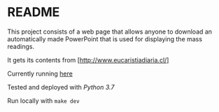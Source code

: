 # README

This project consists of a web page that allows anyone to download an automatically made PowerPoint that is used for displaying the mass readings.

It gets its contents from [http://www.eucaristiadiaria.cl/]

Currently running [here](https://ppt-pink.vercel.app/)

Tested and deployed with _Python 3.7_

Run locally with `make dev`
